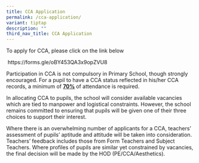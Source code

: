 ```yaml
---
title: CCA Application
permalink: /cca-application/
variant: tiptap
description: ""
third_nav_title: CCA Application
---
```

<p>To apply for CCA, please click on the link below</p>
<p>&nbsp;<a rel="noopener noreferrer nofollow" target="_blank">https://forms.gle/oBY453QA3x9opZVU8</a>
</p>
<p>Participation in CCA is not compulsory in Primary School, though strongly
encouraged. For a pupil to have a CCA status reflected in his/her CCA records,
a minimum of <strong><u>70%</u> </strong>of attendance is required.</p>
<p>In allocating CCA to pupils, the school will consider available vacancies
which are tied to manpower and logistical constraints. However, the school
remains committed to ensuring that pupils will be given one of their three
choices to support their interest.</p>
<p>Where there is an overwhelming number of applicants for a CCA, teachers’
assessment of pupils’ aptitude and attitude will be taken into consideration.
Teachers’ feedback includes those from Form Teachers and Subject Teachers.
Where profiles of pupils are similar yet constrained by vacancies, the
final decision will be made by the HOD (PE/CCA/Aesthetics).</p>